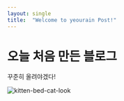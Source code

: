 ```yaml
---
layout: single
title:  "Welcome to yeourain Post!"
---
```


# 오늘 처음 만든 블로그

꾸준히 올려야겠다!

![kitten-bed-cat-look](/Users/yeourain/Desktop/projects/yeourain.github.io/images/2023-02-22-first/kitten-bed-cat-look.jpg)
